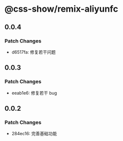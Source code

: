 # @css-show/remix-aliyunfc

## 0.0.4

### Patch Changes

- d6517fa: 修复若干问题

## 0.0.3

### Patch Changes

- eeab1e6: 修复若干 bug

## 0.0.2

### Patch Changes

- 284ec16: 完善基础功能
